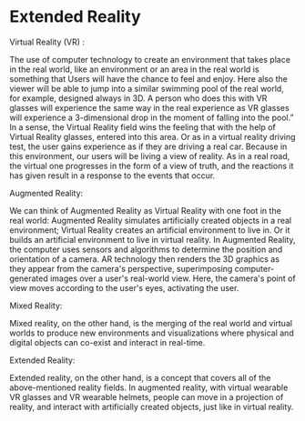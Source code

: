 # Extended Reality

Virtual Reality (VR) :&#x20;

The use of computer technology to create an environment that takes place in the real world, like an environment or an area in the real world is something that Users will have the chance to feel and enjoy. Here also the viewer will be able to jump into a similar swimming pool of the real world, for example, designed always in 3D. A person who does this with VR glasses will experience the same way in the real experience as VR glasses will experience a 3-dimensional drop in the moment of falling into the pool.” In a sense, the Virtual Reality field wins the feeling that with the help of Virtual Reality glasses, entered into this area. Or as in a virtual reality driving test, the user gains experience as if they are driving a real car. Because in this environment, our users will be living a view of reality. As in a real road, the virtual one progresses in the form of a view of truth, and the reactions it has given result in a response to the events that occur.&#x20;

Augmented Reality:&#x20;

We can think of Augmented Reality as Virtual Reality with one foot in the real world: Augmented Reality simulates artificially created objects in a real environment; Virtual Reality creates an artificial environment to live in. Or it builds an artificial environment to live in virtual reality. In Augmented Reality, the computer uses sensors and algorithms to determine the position and orientation of a camera. AR technology then renders the 3D graphics as they appear from the camera's perspective, superimposing computer-generated images over a user's real-world view. Here, the camera's point of view moves according to the user's eyes, activating the user.&#x20;

Mixed Reality:&#x20;

Mixed reality, on the other hand, is the merging of the real world and virtual worlds to produce new environments and visualizations where physical and digital objects can co-exist and interact in real-time.&#x20;

Extended Reality:&#x20;

Extended reality, on the other hand, is a concept that covers all of the above-mentioned reality fields. In augmented reality, with virtual wearable VR glasses and VR wearable helmets, people can move in a projection of reality, and interact with artificially created objects, just like in virtual reality.
